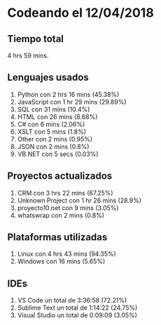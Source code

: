 # Codeando el 12/04/2018

## Tiempo total
4 hrs 59 mins.

## Lenguajes usados
1. Python con 2 hrs 16 mins (45.38%)
1. JavaScript con 1 hr 29 mins (29.89%)
1. SQL con 31 mins (10.4%)
1. HTML con 26 mins (8.68%)
1. C# con 6 mins (2.06%)
1. XSLT con 5 mins (1.8%)
1. Other con 2 mins (0.95%)
1. JSON con 2 mins (0.8%)
1. VB.NET con 5 secs (0.03%)

## Proyectos actualizados
1. CRM con 3 hrs 22 mins (67.25%)
1. Unknown Project con 1 hr 26 mins (28.9%)
1. proyecto10.net con 9 mins (3.05%)
1. whatswrap con 2 mins (0.8%)

## Plataformas utilizadas
1. Linux con 4 hrs 43 mins (94.35%)
1. Windows con 16 mins (5.65%)

## IDEs
1. VS Code un total de 3:36:58 (72.21%)
1. Sublime Text un total de 1:14:22 (24.75%)
1. Visual Studio un total de 0:09:09 (3.05%)
